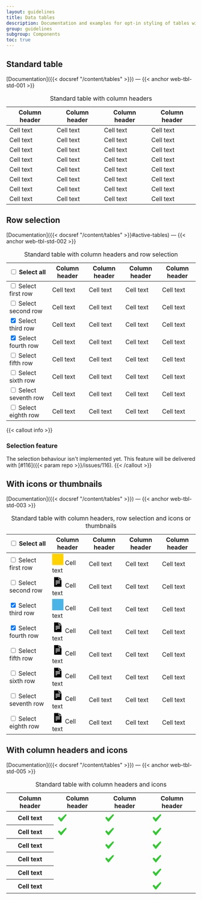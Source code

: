 ```yaml
---
layout: guidelines
title: Data tables
description: Documentation and examples for opt-in styling of tables with Boosted.
group: guidelines
subgroup: Components
toc: true
---
```


## Standard table

[Documentation]({{< docsref "/content/tables" >}})&nbsp;—&nbsp;{{< anchor web-tbl-std-001 >}}

<div>
  <table class="table table-sm table-responsive">
    <caption class="h4">Standard table with column headers</caption>
    <thead>
      <tr>
        <th scope="col">Column header</th>
        <th scope="col">Column header</th>
        <th scope="col">Column header</th>
        <th scope="col">Column header</th>
      </tr>
    </thead>
    <tbody>
      <tr>
        <td>Cell text</td>
        <td>Cell text</td>
        <td>Cell text</td>
        <td>Cell text</td>
      </tr>
      <tr>
        <td>Cell text</td>
        <td>Cell text</td>
        <td>Cell text</td>
        <td>Cell text</td>
      </tr>
      <tr>
        <td>Cell text</td>
        <td>Cell text</td>
        <td>Cell text</td>
        <td>Cell text</td>
      </tr>
      <tr>
        <td>Cell text</td>
        <td>Cell text</td>
        <td>Cell text</td>
        <td>Cell text</td>
      </tr>
      <tr>
        <td>Cell text</td>
        <td>Cell text</td>
        <td>Cell text</td>
        <td>Cell text</td>
      </tr>
      <tr>
        <td>Cell text</td>
        <td>Cell text</td>
        <td>Cell text</td>
        <td>Cell text</td>
      </tr>
      <tr>
        <td>Cell text</td>
        <td>Cell text</td>
        <td>Cell text</td>
        <td>Cell text</td>
      </tr>
      <tr>
        <td>Cell text</td>
        <td>Cell text</td>
        <td>Cell text</td>
        <td>Cell text</td>
      </tr>
    </tbody>
  </table>
</div>

## Row selection

[Documentation]({{< docsref "/content/tables" >}}#active-tables)&nbsp;—&nbsp;{{< anchor web-tbl-std-002 >}}

<div>
  <table class="table table-sm table-hover table-responsive">
    <caption class="h4">Standard table with column headers and row selection</caption>
    <thead>
      <tr>
        <th scope="col">
          <div class="form-check mb-0">
            <input class="form-check-input" type="checkbox" id="customCheck">
            <label class="form-check-label" for="customCheck">
              <span class="custom-control-description visually-hidden">Select all</span>
            </label>
          </div>
        </th>
        <th scope="col">Column header</th>
        <th scope="col">Column header</th>
        <th scope="col">Column header</th>
        <th scope="col">Column header</th>
      </tr>
    </thead>
    <tbody>
      <tr>
        <td>
          <div class="form-check mb-0">
            <input class="form-check-input" type="checkbox" id="customCheck1">
            <label class="form-check-label" for="customCheck1">
                <span class="custom-control-description visually-hidden">Select first row</span>
            </label>
          </div>
        </td>
        <td>Cell text</td>
        <td>Cell text</td>
        <td>Cell text</td>
        <td>Cell text</td>
      </tr>
      <tr>
        <td>
          <div class="form-check mb-0">
            <input class="form-check-input" type="checkbox" id="customCheck2">
            <label class="form-check-label" for="customCheck2">
                <span class="custom-control-description visually-hidden">Select second row</span>
            </label>
          </div>
        </td>
        <td>Cell text</td>
        <td>Cell text</td>
        <td>Cell text</td>
        <td>Cell text</td>
      </tr>
      <tr class="table-active">
        <td>
          <div class="form-check mb-0">
            <input class="form-check-input" type="checkbox" id="customCheck3" checked>
            <label class="form-check-label" for="customCheck3">
                <span class="custom-control-description visually-hidden">Select third row</span>
            </label>
          </div>
        </td>
        <td>Cell text</td>
        <td>Cell text</td>
        <td>Cell text</td>
        <td>Cell text</td>
      </tr>
      <tr class="table-active">
        <td>
          <div class="form-check mb-0">
            <input class="form-check-input" type="checkbox" id="customCheck4" checked>
            <label class="form-check-label" for="customCheck4">
                <span class="custom-control-description visually-hidden">Select fourth row</span>
            </label>
          </div>
        </td>
        <td>Cell text</td>
        <td>Cell text</td>
        <td>Cell text</td>
        <td>Cell text</td>
      </tr>
      <tr>
        <td>
            <div class="form-check mb-0">
            <input class="form-check-input" type="checkbox" id="customCheck5">
            <label class="form-check-label" for="customCheck5">
                <span class="custom-control-description visually-hidden">Select fifth row</span>
            </label>
          </div>
        </td>
        <td>Cell text</td>
        <td>Cell text</td>
        <td>Cell text</td>
        <td>Cell text</td>
      </tr>
      <tr>
        <td>
          <div class="form-check mb-0">
            <input class="form-check-input" type="checkbox" id="customCheck6">
            <label class="form-check-label" for="customCheck6">
                <span class="custom-control-description visually-hidden">Select sixth row</span>
            </label>
          </div>
        </td>
        <td>Cell text</td>
        <td>Cell text</td>
        <td>Cell text</td>
        <td>Cell text</td>
      </tr>
      <tr>
        <td>
          <div class="form-check mb-0">
            <input class="form-check-input" type="checkbox" id="customCheck7">
            <label class="form-check-label" for="customCheck7">
                <span class="custom-control-description visually-hidden">Select seventh row</span>
            </label>
          </div>
        </td>
        <td>Cell text</td>
        <td>Cell text</td>
        <td>Cell text</td>
        <td>Cell text</td>
      </tr>
      <tr>
        <td>
          <div class="form-check mb-0">
            <input class="form-check-input" type="checkbox" id="customCheck8">
            <label class="form-check-label" for="customCheck8">
                <span class="custom-control-description visually-hidden">Select eighth row</span>
            </label>
          </div>
        </td>
        <td>Cell text</td>
        <td>Cell text</td>
        <td>Cell text</td>
        <td>Cell text</td>
      </tr>
    </tbody>
  </table>
</div>


{{< callout info >}}
### Selection feature

The selection behaviour isn't implemented yet. This feature will be delivered with [#116]({{< param repo >}}/issues/116).
{{< /callout >}}

## With icons or thumbnails

[Documentation]({{< docsref "/content/tables" >}})&nbsp;—&nbsp;{{< anchor web-tbl-std-003 >}}

<div>
  <table class="table table-sm table-hover table-responsive align-middle">
    <caption class="h4">Standard table with column headers, row selection and icons or thumbnails</caption>
    <thead>
      <tr>
        <th scope="col">
          <div class="form-check mb-0">
            <input class="form-check-input" type="checkbox" id="customCheck9">
            <label class="form-check-label" for="customCheck9">
              <span class="custom-control-description visually-hidden">Select all</span>
            </label>
          </div>
        </th>
        <th scope="col">Column header</th>
        <th scope="col">Column header</th>
        <th scope="col">Column header</th>
        <th scope="col">Column header</th>
      </tr>
    </thead>
    <tbody>
      <tr>
        <td>
          <div class="form-check mb-0">
            <input class="form-check-input" type="checkbox" id="customCheck10">
            <label class="form-check-label" for="customCheck10">
              <span class="custom-control-description visually-hidden">Select first row</span>
            </label>
          </div>
        </td>
        <td>
          <svg xmlns="http://www.w3.org/2000/svg" width="30" height="30" class="mr-1" preserveAspectRatio="xMidYMid slice" focusable="false" role="img" aria-labelledby="svg1">
            <title id="svg1">Thumbnail</title>
            <rect width="100%" height="100%" fill="#ffd200"></rect>
          </svg>
          Cell text
        </td>
        <td>Cell text</td>
        <td>Cell text</td>
        <td>Cell text</td>
      </tr>
      <tr>
        <td>
          <div class="form-check mb-0">
            <input class="form-check-input" type="checkbox" id="customCheck11">
            <label class="form-check-label" for="customCheck11">
              <span class="custom-control-description visually-hidden">Select second row</span>
            </label>
          </div>
        </td>
        <td>
          <svg xmlns="http://www.w3.org/2000/svg" width="30" height="30" class="mr-1" viewBox="0 0 30 30" role="img" aria-labelledby="svg2">
            <title id="svg2">Document</title>
            <path fill-rule="evenodd" d="M18.75 2.25v4.5c0 .828.597 1.5 1.333 1.5h4.667l-6-6zm1.5 7.5c-1.657 0-3-1.343-3-3v-4.5h-12v24c0 .828.672 1.5 1.5 1.5h18v-18h-4.5zm-10.5 1.5h10.5c.414 0 .75.336.75.75s-.336.75-.75.75H9.75c-.414 0-.75-.336-.75-.75s.336-.75.75-.75zm0 3h10.5c.414 0 .75.336.75.75s-.336.75-.75.75H9.75c-.414 0-.75-.336-.75-.75s.336-.75.75-.75zm0 3h10.5c.414 0 .75.336.75.75s-.336.75-.75.75H9.75c-.414 0-.75-.336-.75-.75s.336-.75.75-.75zm3 4.5h-3c-.414 0-.75-.336-.75-.75s.336-.75.75-.75h3c.414 0 .75.336.75.75s-.336.75-.75.75z"/>
          </svg>
          Cell text
        </td>
        <td>Cell text</td>
        <td>Cell text</td>
        <td>Cell text</td>
      </tr>
      <tr class="table-active">
        <td>
          <div class="form-check mb-0">
            <input class="form-check-input" type="checkbox" id="customCheck12" checked>
            <label class="form-check-label" for="customCheck12">
              <span class="custom-control-description visually-hidden">Select third row</span>
            </label>
          </div>
        </td>
        <td>
          <svg xmlns="http://www.w3.org/2000/svg" width="30" height="30" class="mr-1" preserveAspectRatio="xMidYMid slice" role="img" aria-labelledby="svg3">
            <title id="svg3">Thumbnail</title>
            <rect width="100%" height="100%" fill="#4bb4e6"></rect>
          </svg>
          Cell text
        </td>
        <td>Cell text</td>
        <td>Cell text</td>
        <td>Cell text</td>
      </tr>
      <tr class="table-active">
        <td>
          <div class="form-check mb-0">
            <input class="form-check-input" type="checkbox" id="customCheck13" checked>
            <label class="form-check-label" for="customCheck13">
              <span class="custom-control-description visually-hidden">Select fourth row</span>
            </label>
          </div>
        </td>
        <td>
          <svg xmlns="http://www.w3.org/2000/svg" width="30" height="30" class="mr-1" viewBox="0 0 30 30" role="img" aria-labelledby="svg4">
            <title id="svg4">Document</title>
            <path fill-rule="evenodd" d="M18.75 2.25v4.5c0 .828.597 1.5 1.333 1.5h4.667l-6-6zm1.5 7.5c-1.657 0-3-1.343-3-3v-4.5h-12v24c0 .828.672 1.5 1.5 1.5h18v-18h-4.5zm-10.5 1.5h10.5c.414 0 .75.336.75.75s-.336.75-.75.75H9.75c-.414 0-.75-.336-.75-.75s.336-.75.75-.75zm0 3h10.5c.414 0 .75.336.75.75s-.336.75-.75.75H9.75c-.414 0-.75-.336-.75-.75s.336-.75.75-.75zm0 3h10.5c.414 0 .75.336.75.75s-.336.75-.75.75H9.75c-.414 0-.75-.336-.75-.75s.336-.75.75-.75zm3 4.5h-3c-.414 0-.75-.336-.75-.75s.336-.75.75-.75h3c.414 0 .75.336.75.75s-.336.75-.75.75z"/>
          </svg>
          Cell text
        </td>
        <td>Cell text</td>
        <td>Cell text</td>
        <td>Cell text</td>
      </tr>
      <tr>
        <td>
            <div class="form-check mb-0">
            <input class="form-check-input" type="checkbox" id="customCheck14">
            <label class="form-check-label" for="customCheck14">
              <span class="custom-control-description visually-hidden">Select fifth row</span>
            </label>
          </div>
        </td>
        <td>
          <svg xmlns="http://www.w3.org/2000/svg" width="30" height="30" class="mr-1" viewBox="0 0 30 30" role="img" aria-labelledby="svg5">
            <title id="svg5">Document</title>
            <path fill-rule="evenodd" d="M18.75 2.25v4.5c0 .828.597 1.5 1.333 1.5h4.667l-6-6zm1.5 7.5c-1.657 0-3-1.343-3-3v-4.5h-12v24c0 .828.672 1.5 1.5 1.5h18v-18h-4.5zm-10.5 1.5h10.5c.414 0 .75.336.75.75s-.336.75-.75.75H9.75c-.414 0-.75-.336-.75-.75s.336-.75.75-.75zm0 3h10.5c.414 0 .75.336.75.75s-.336.75-.75.75H9.75c-.414 0-.75-.336-.75-.75s.336-.75.75-.75zm0 3h10.5c.414 0 .75.336.75.75s-.336.75-.75.75H9.75c-.414 0-.75-.336-.75-.75s.336-.75.75-.75zm3 4.5h-3c-.414 0-.75-.336-.75-.75s.336-.75.75-.75h3c.414 0 .75.336.75.75s-.336.75-.75.75z"/>
          </svg>
          Cell text
        </td>
        <td>Cell text</td>
        <td>Cell text</td>
        <td>Cell text</td>
      </tr>
      <tr>
        <td>
          <div class="form-check mb-0">
            <input class="form-check-input" type="checkbox" id="customCheck15">
            <label class="form-check-label" for="customCheck15">
              <span class="custom-control-description visually-hidden">Select sixth row</span>
            </label>
          </div>
        </td>
        <td>
          <svg xmlns="http://www.w3.org/2000/svg" width="30" height="30" class="mr-1" viewBox="0 0 30 30" role="img" aria-labelledby="svg6">
            <title id="svg6">Document</title>
            <path fill-rule="evenodd" d="M18.75 2.25v4.5c0 .828.597 1.5 1.333 1.5h4.667l-6-6zm1.5 7.5c-1.657 0-3-1.343-3-3v-4.5h-12v24c0 .828.672 1.5 1.5 1.5h18v-18h-4.5zm-10.5 1.5h10.5c.414 0 .75.336.75.75s-.336.75-.75.75H9.75c-.414 0-.75-.336-.75-.75s.336-.75.75-.75zm0 3h10.5c.414 0 .75.336.75.75s-.336.75-.75.75H9.75c-.414 0-.75-.336-.75-.75s.336-.75.75-.75zm0 3h10.5c.414 0 .75.336.75.75s-.336.75-.75.75H9.75c-.414 0-.75-.336-.75-.75s.336-.75.75-.75zm3 4.5h-3c-.414 0-.75-.336-.75-.75s.336-.75.75-.75h3c.414 0 .75.336.75.75s-.336.75-.75.75z"/>
          </svg>
          Cell text
        </td>
        <td>Cell text</td>
        <td>Cell text</td>
        <td>Cell text</td>
      </tr>
      <tr>
        <td>
          <div class="form-check mb-0">
            <input class="form-check-input" type="checkbox" id="customCheck16">
            <label class="form-check-label" for="customCheck16">
              <span class="custom-control-description visually-hidden">Select seventh row</span>
            </label>
          </div>
        </td>
        <td>
          <svg xmlns="http://www.w3.org/2000/svg" width="30" height="30" class="mr-1" viewBox="0 0 30 30" role="img" aria-labelledby="svg7">
            <title id="svg7">Document</title>
            <path fill-rule="evenodd" d="M18.75 2.25v4.5c0 .828.597 1.5 1.333 1.5h4.667l-6-6zm1.5 7.5c-1.657 0-3-1.343-3-3v-4.5h-12v24c0 .828.672 1.5 1.5 1.5h18v-18h-4.5zm-10.5 1.5h10.5c.414 0 .75.336.75.75s-.336.75-.75.75H9.75c-.414 0-.75-.336-.75-.75s.336-.75.75-.75zm0 3h10.5c.414 0 .75.336.75.75s-.336.75-.75.75H9.75c-.414 0-.75-.336-.75-.75s.336-.75.75-.75zm0 3h10.5c.414 0 .75.336.75.75s-.336.75-.75.75H9.75c-.414 0-.75-.336-.75-.75s.336-.75.75-.75zm3 4.5h-3c-.414 0-.75-.336-.75-.75s.336-.75.75-.75h3c.414 0 .75.336.75.75s-.336.75-.75.75z"/>
          </svg>
          Cell text
        </td>
        <td>Cell text</td>
        <td>Cell text</td>
        <td>Cell text</td>
      </tr>
      <tr>
        <td>
          <div class="form-check mb-0">
            <input class="form-check-input" type="checkbox" id="customCheck17">
            <label class="form-check-label" for="customCheck17">
              <span class="custom-control-description visually-hidden">Select eighth row</span>
            </label>
          </div>
        </td>
        <td>
          <svg xmlns="http://www.w3.org/2000/svg" width="30" height="30" class="mr-1" viewBox="0 0 30 30" role="img" aria-labelledby="svg8">
            <title id="svg8">Document</title>
            <path fill-rule="evenodd" d="M18.75 2.25v4.5c0 .828.597 1.5 1.333 1.5h4.667l-6-6zm1.5 7.5c-1.657 0-3-1.343-3-3v-4.5h-12v24c0 .828.672 1.5 1.5 1.5h18v-18h-4.5zm-10.5 1.5h10.5c.414 0 .75.336.75.75s-.336.75-.75.75H9.75c-.414 0-.75-.336-.75-.75s.336-.75.75-.75zm0 3h10.5c.414 0 .75.336.75.75s-.336.75-.75.75H9.75c-.414 0-.75-.336-.75-.75s.336-.75.75-.75zm0 3h10.5c.414 0 .75.336.75.75s-.336.75-.75.75H9.75c-.414 0-.75-.336-.75-.75s.336-.75.75-.75zm3 4.5h-3c-.414 0-.75-.336-.75-.75s.336-.75.75-.75h3c.414 0 .75.336.75.75s-.336.75-.75.75z"/>
          </svg>
          Cell text
        </td>
        <td>Cell text</td>
        <td>Cell text</td>
        <td>Cell text</td>
      </tr>
    </tbody>
  </table>
</div>

## With column headers and icons

[Documentation]({{< docsref "/content/tables" >}})&nbsp;—&nbsp;{{< anchor web-tbl-std-005 >}}

<div>
  <table class="table table-responsive align-middle">
    <caption class="h4">Standard table with column headers and icons</caption>
    <thead>
      <tr>
        <th scope="col">Column header</th>
        <th scope="col">Column header</th>
        <th scope="col">Column header</th>
        <th scope="col">Column header</th>
      </tr>
    </thead>
    <tbody>
      <tr>
        <th scope="row" class="fw-normal">Cell text</th>
        <td>
          <svg xmlns="http://www.w3.org/2000/svg" width="30" height="30" viewBox="0 0 30 30" role="img" aria-labelledby="check1-1">
            <title id="check1-1">Yes</title>
            <path fill="#32C832" fill-rule="evenodd" d="M26.25 7.2c.005-.775-.453-1.48-1.164-1.789-.71-.31-1.538-.165-2.102.367L11.509 16.95l-3.781-4.21c-.769-.664-1.92-.62-2.634.101l-.776.78c-.699.704-.76 1.82-.143 2.597l6.207 7.8c.367.462.925.732 1.515.732.59 0 1.147-.27 1.514-.732l12.414-15.6c.276-.346.426-.775.425-1.218z"/>
          </svg>
        </td>
        <td>
          <svg xmlns="http://www.w3.org/2000/svg" width="30" height="30" viewBox="0 0 30 30" role="img" aria-labelledby="check1-2">
            <title id="check1-2">Yes</title>
            <path fill="#32C832" fill-rule="evenodd" d="M26.25 7.2c.005-.775-.453-1.48-1.164-1.789-.71-.31-1.538-.165-2.102.367L11.509 16.95l-3.781-4.21c-.769-.664-1.92-.62-2.634.101l-.776.78c-.699.704-.76 1.82-.143 2.597l6.207 7.8c.367.462.925.732 1.515.732.59 0 1.147-.27 1.514-.732l12.414-15.6c.276-.346.426-.775.425-1.218z"/>
          </svg>
        </td>
        <td>
          <svg xmlns="http://www.w3.org/2000/svg" width="30" height="30" viewBox="0 0 30 30" role="img" aria-labelledby="check1-3">
            <title id="check1-3">Yes</title>
            <path fill="#32C832" fill-rule="evenodd" d="M26.25 7.2c.005-.775-.453-1.48-1.164-1.789-.71-.31-1.538-.165-2.102.367L11.509 16.95l-3.781-4.21c-.769-.664-1.92-.62-2.634.101l-.776.78c-.699.704-.76 1.82-.143 2.597l6.207 7.8c.367.462.925.732 1.515.732.59 0 1.147-.27 1.514-.732l12.414-15.6c.276-.346.426-.775.425-1.218z"/>
          </svg>
        </td>
      </tr>
      <tr>
        <th scope="row" class="fw-normal">Cell text</th>
        <td>
          <svg xmlns="http://www.w3.org/2000/svg" width="30" height="30" viewBox="0 0 30 30" role="img" aria-labelledby="check2-1">
            <title id="check2-1">Yes</title>
            <path fill="#32C832" fill-rule="evenodd" d="M26.25 7.2c.005-.775-.453-1.48-1.164-1.789-.71-.31-1.538-.165-2.102.367L11.509 16.95l-3.781-4.21c-.769-.664-1.92-.62-2.634.101l-.776.78c-.699.704-.76 1.82-.143 2.597l6.207 7.8c.367.462.925.732 1.515.732.59 0 1.147-.27 1.514-.732l12.414-15.6c.276-.346.426-.775.425-1.218z"/>
          </svg>
        </td>
        <td>
          <svg xmlns="http://www.w3.org/2000/svg" width="30" height="30" viewBox="0 0 30 30" role="img" aria-labelledby="check2-2">
            <title id="check2-2">Yes</title>
            <path fill="#32C832" fill-rule="evenodd" d="M26.25 7.2c.005-.775-.453-1.48-1.164-1.789-.71-.31-1.538-.165-2.102.367L11.509 16.95l-3.781-4.21c-.769-.664-1.92-.62-2.634.101l-.776.78c-.699.704-.76 1.82-.143 2.597l6.207 7.8c.367.462.925.732 1.515.732.59 0 1.147-.27 1.514-.732l12.414-15.6c.276-.346.426-.775.425-1.218z"/>
          </svg>
        </td>
        <td>
          <svg xmlns="http://www.w3.org/2000/svg" width="30" height="30" viewBox="0 0 30 30" role="img" aria-labelledby="check2-3">
            <title id="check2-3">Yes</title>
            <path fill="#32C832" fill-rule="evenodd" d="M26.25 7.2c.005-.775-.453-1.48-1.164-1.789-.71-.31-1.538-.165-2.102.367L11.509 16.95l-3.781-4.21c-.769-.664-1.92-.62-2.634.101l-.776.78c-.699.704-.76 1.82-.143 2.597l6.207 7.8c.367.462.925.732 1.515.732.59 0 1.147-.27 1.514-.732l12.414-15.6c.276-.346.426-.775.425-1.218z"/>
          </svg>
        </td>
      </tr>
      <tr>
        <th scope="row" class="fw-normal">Cell text</th>
        <td></td>
        <td>
          <svg xmlns="http://www.w3.org/2000/svg" width="30" height="30" viewBox="0 0 30 30" role="img" aria-labelledby="check3-1">
            <title id="check3-1">Yes</title>
            <path fill="#32C832" fill-rule="evenodd" d="M26.25 7.2c.005-.775-.453-1.48-1.164-1.789-.71-.31-1.538-.165-2.102.367L11.509 16.95l-3.781-4.21c-.769-.664-1.92-.62-2.634.101l-.776.78c-.699.704-.76 1.82-.143 2.597l6.207 7.8c.367.462.925.732 1.515.732.59 0 1.147-.27 1.514-.732l12.414-15.6c.276-.346.426-.775.425-1.218z"/>
          </svg>
        </td>
        <td>
          <svg xmlns="http://www.w3.org/2000/svg" width="30" height="30" viewBox="0 0 30 30" role="img" aria-labelledby="check3-2">
            <title id="check3-2">Yes</title>
            <path fill="#32C832" fill-rule="evenodd" d="M26.25 7.2c.005-.775-.453-1.48-1.164-1.789-.71-.31-1.538-.165-2.102.367L11.509 16.95l-3.781-4.21c-.769-.664-1.92-.62-2.634.101l-.776.78c-.699.704-.76 1.82-.143 2.597l6.207 7.8c.367.462.925.732 1.515.732.59 0 1.147-.27 1.514-.732l12.414-15.6c.276-.346.426-.775.425-1.218z"/>
          </svg>
        </td>
      </tr>
      <tr>
        <th scope="row" class="fw-normal">Cell text</th>
        <td></td>
        <td>
          <svg xmlns="http://www.w3.org/2000/svg" width="30" height="30" viewBox="0 0 30 30" role="img" aria-labelledby="check4-1">
            <title id="check4-1">Yes</title>
            <path fill="#32C832" fill-rule="evenodd" d="M26.25 7.2c.005-.775-.453-1.48-1.164-1.789-.71-.31-1.538-.165-2.102.367L11.509 16.95l-3.781-4.21c-.769-.664-1.92-.62-2.634.101l-.776.78c-.699.704-.76 1.82-.143 2.597l6.207 7.8c.367.462.925.732 1.515.732.59 0 1.147-.27 1.514-.732l12.414-15.6c.276-.346.426-.775.425-1.218z"/>
          </svg>
        </td>
        <td>
          <svg xmlns="http://www.w3.org/2000/svg" width="30" height="30" viewBox="0 0 30 30" role="img" aria-labelledby="check4-2">
            <title id="check4-2">Yes</title>
            <path fill="#32C832" fill-rule="evenodd" d="M26.25 7.2c.005-.775-.453-1.48-1.164-1.789-.71-.31-1.538-.165-2.102.367L11.509 16.95l-3.781-4.21c-.769-.664-1.92-.62-2.634.101l-.776.78c-.699.704-.76 1.82-.143 2.597l6.207 7.8c.367.462.925.732 1.515.732.59 0 1.147-.27 1.514-.732l12.414-15.6c.276-.346.426-.775.425-1.218z"/>
          </svg>
        </td>
      </tr>
      <tr>
        <th scope="row" class="fw-normal">Cell text</th>
        <td></td>
        <td></td>
        <td>
         <svg xmlns="http://www.w3.org/2000/svg" width="30" height="30" viewBox="0 0 30 30" role="img" aria-labelledby="check5">
           <title id="check5">Yes</title>
           <path fill="#32C832" fill-rule="evenodd" d="M26.25 7.2c.005-.775-.453-1.48-1.164-1.789-.71-.31-1.538-.165-2.102.367L11.509 16.95l-3.781-4.21c-.769-.664-1.92-.62-2.634.101l-.776.78c-.699.704-.76 1.82-.143 2.597l6.207 7.8c.367.462.925.732 1.515.732.59 0 1.147-.27 1.514-.732l12.414-15.6c.276-.346.426-.775.425-1.218z"/>
          </svg>
        </td>
      </tr>
      <tr>
        <th scope="row" class="fw-normal">Cell text</th>
        <td></td>
        <td></td>
        <td>
          <svg xmlns="http://www.w3.org/2000/svg" width="30" height="30" viewBox="0 0 30 30" role="img" aria-labelledby="check6">
            <title id="check6">Yes</title>
            <path fill="#32C832" fill-rule="evenodd" d="M26.25 7.2c.005-.775-.453-1.48-1.164-1.789-.71-.31-1.538-.165-2.102.367L11.509 16.95l-3.781-4.21c-.769-.664-1.92-.62-2.634.101l-.776.78c-.699.704-.76 1.82-.143 2.597l6.207 7.8c.367.462.925.732 1.515.732.59 0 1.147-.27 1.514-.732l12.414-15.6c.276-.346.426-.775.425-1.218z"/>
          </svg>
        </td>
      </tr>
    </tbody>
  </table>
</div>

